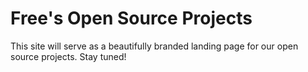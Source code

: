 # Free's Open Source Projects

This site will serve as a beautifully branded landing page for our open source projects.  Stay tuned!